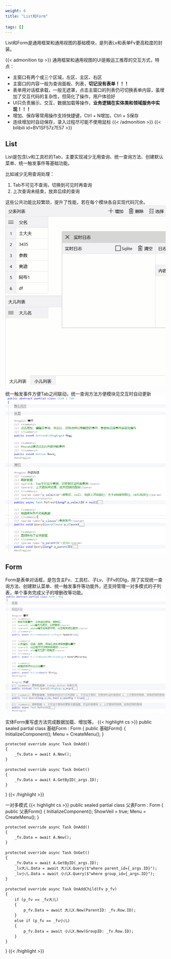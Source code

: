 ```yaml
---
weight: 6
title: "List和Form"

tags: []
---
```


List和Form是通用框架和通用视图的基础模块，是列表Lv和表单Fv更高粒度的封装。

{{< admonition tip >}}
通用框架和通用视图的UI是搬运工推荐的交互方式，特点：
- 主窗口有两个或三个区域，左区、主区、右区
- 主窗口的内容一般为查询面板、列表，**切记没有表单！！！**
- 表单用对话框承载，一般无遮罩，点击主窗口的列表仍可切换表单内容，虽增加了交互代码的复杂性，但简化了操作，用户体验好
- UI只负责展示、交互、数据加载等操作，**业务逻辑在实体类和领域服务中实现！！！**
- 增加、保存等常用操作支持快捷键，Ctrl + N增加，Ctrl + S保存
- 连续增加时自动保存，录入过程尽可能不使用鼠标
{{< /admonition >}}
{{< bilibili id=BV1SF57z7E57 >}}


## List
List是包含Lv和工具栏的Tab，主要实现减少无用查询、统一查询方法、创建默认菜单、统一触发事件等基础功能。

比如减少无用查询处理：
1. Tab不可见不查询，切换到可见时再查询
1. 上次查询未结束，放弃后续的查询

这些公共功能比较繁琐，提升了性能，若在每个模块各自实现代码冗余。
![](1.gif)

统一触发事件方便Tab之间联动，统一查询方法方便模块见交互时自动更新
![](2.png)

## Form
Form是表单对话框，是包含主Fv、工具栏、子Lv、子Fv的Dlg，除了实现统一查询方法、创建默认菜单、统一触发事件等功能外，还支持管理一对多模式的子列表，单个事务完成父子的增删改等功能。
![](3.png)

实体Form重写虚方法完成数据加载、增加等。
{{< highlight cs >}}
public sealed partial class 基础Form : Form
{
    public 基础Form()
    {
        InitializeComponent();
        Menu = CreateMenu();
    }
        
    protected override async Task OnAdd()
    {
        _fv.Data = await A.New();
    }

    protected override async Task OnGet()
    {
        _fv.Data = await A.GetByID(_args.ID);
    }
}
{{< /highlight >}}

一对多模式
{{< highlight cs >}}
public sealed partial class 父表Form : Form
{
    public 父表Form()
    {
        InitializeComponent();
        ShowVeil = true;
        Menu = CreateMenu();
    }

    protected override async Task OnAdd()
    {
        _fv.Data = await A.New();
    }

    protected override async Task OnGet()
    {
        _fv.Data = await A.GetByID(_args.ID);
        _lv大儿.Data = await 大儿X.Query($"where parent_id={_args.ID}");
        _lv小儿.Data = await 小儿X.Query($"where group_id={_args.ID}");
    }

    protected override async Task OnAddChild(Fv p_fv)
    {
        if (p_fv == _fv大儿)
        {
            p_fv.Data = await 大儿X.New(ParentID: _fv.Row.ID);
        }
        else if (p_fv == _fv小儿)
        {
            p_fv.Data = await 小儿X.New(GroupID: _fv.Row.ID);
        }
    }
}
{{< /highlight >}}